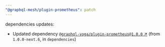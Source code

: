 ```yaml
---
"@graphql-mesh/plugin-prometheus": patch
---
```

dependencies updates:
  - Updated dependency [`@graphql-yoga/plugin-prometheus@1.0.0` ↗︎](https://www.npmjs.com/package/@graphql-yoga/plugin-prometheus/v/1.0.0) (from `1.0.0-next.6`, in `dependencies`)
